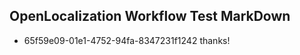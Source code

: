 ## OpenLocalization Workflow Test MarkDown
* 65f59e09-01e1-4752-94fa-8347231f1242 thanks!

<!--HONumber=Sep16_HO1-->


